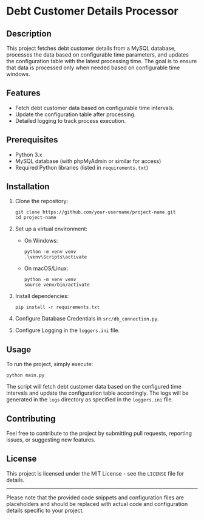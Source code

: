 # Debt Customer Details Processor

## Description

This project fetches debt customer details from a MySQL database, processes the data based on configurable time parameters, and updates the configuration table with the latest processing time. The goal is to ensure that data is processed only when needed based on configurable time windows.

## Features

- Fetch debt customer data based on configurable time intervals.
- Update the configuration table after processing.
- Detailed logging to track process execution.

## Prerequisites

- Python 3.x
- MySQL database (with phpMyAdmin or similar for access)
- Required Python libraries (listed in `requirements.txt`)

## Installation

1. Clone the repository:
    ```
    git clone https://github.com/your-username/project-name.git
    cd project-name
    ```

2. Set up a virtual environment:
    - On Windows:
      ```
      python -m venv venv
      .\venv\Scripts\activate
      ```
    - On macOS/Linux:
      ```
      python -m venv venv
      source venv/bin/activate
      ```

3. Install dependencies:
    ```
    pip install -r requirements.txt
    ```

4. Configure Database Credentials in `src/db_connection.py`.

5. Configure Logging in the `loggers.ini` file.

## Usage

To run the project, simply execute:
```
python main.py
```

The script will fetch debt customer data based on the configured time intervals and update the configuration table accordingly. The logs will be generated in the `logs` directory as specified in the `loggers.ini` file.

## Contributing

Feel free to contribute to the project by submitting pull requests, reporting issues, or suggesting new features.

## License

This project is licensed under the MIT License - see the `LICENSE` file for details.

---

Please note that the provided code snippets and configuration files are placeholders and should be replaced with actual code and configuration details specific to your project.